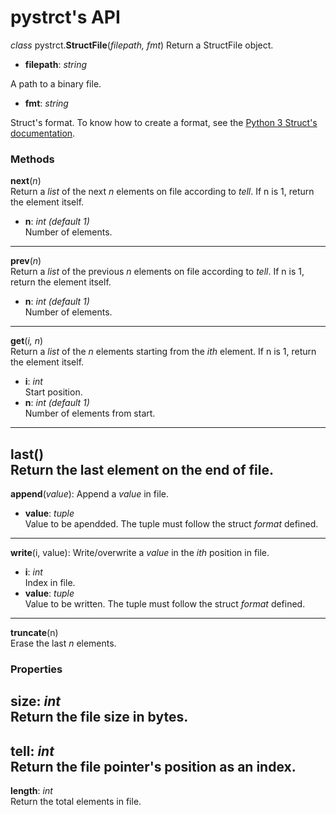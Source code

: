 # pystrct's API

*class* pystrct.**StructFile**(*filepath, fmt*)
Return a StructFile object.

- **filepath**: *string*

A path to a binary file.

- **fmt**: *string*

Struct's format. To know how to create a format, see the
[Python 3 Struct's documentation](https://docs.python.org/3/library/struct.html#format-characters).

### Methods
**next**(*n*)\
Return a *list* of the next *n* elements on file according to *tell*. If n is 1, return the element itself.
- **n**: *int (default 1)*\
    Number of elements.
---
**prev**(*n*)\
Return a *list* of the previous *n* elements on file according to *tell*. If n is 1, return the element itself.
- **n**: *int (default 1)*\
    Number of elements.
---
**get**(*i, n*)\
Return a *list* of the *n* elements starting from the *ith* element. If n is 1, return the element itself.
- **i**: *int*\
    Start position.
- **n**: *int (default 1)*\
    Number of elements from start.
---
**last**()\
Return the last element on the end of file.
---
**append**(*value*):
Append a *value* in file.
- **value**: *tuple*\
    Value to be apendded. The tuple must follow the struct *format* defined.
---
**write**(i, value):
Write/overwrite a *value* in the *ith* position in file.
- **i**: *int*\
    Index in file.
- **value**: *tuple*\
    Value to be written. The tuple must follow the struct *format* defined.
---
**truncate**(n)\
Erase the last *n* elements.

### Properties
**size**: *int*\
Return the file size in bytes.
---
**tell**: *int*\
Return the file pointer's position as an index.
---
**length**: *int*\
Return the total elements in file.
